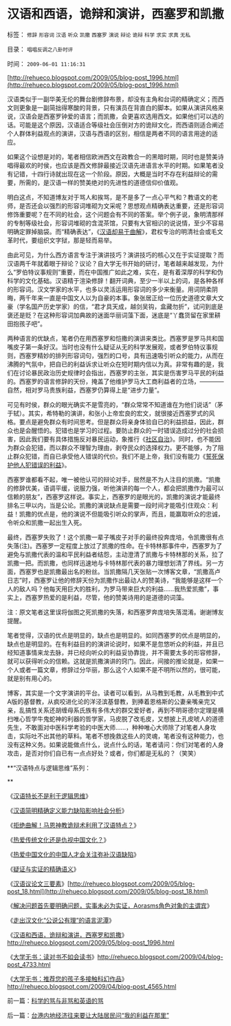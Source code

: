 # 汉语和西语，诡辩和演讲，西塞罗和凯撒

标签： `修辞` `形容词` `汉语` `听众` `凯撒` `西塞罗` `演说` `辩论` `诡辩` `科学` `求实` `求真` `无私` 

目录： `唱唱反调之八卦时评`

时间： `2009-06-01 11:16:31`

[http://rehueco.blogspot.com/2009/05/blog-post_1996.html](http://rehueco.blogspot.com/2009/05/blog-post_1996.html)

汉语类似于一副华美无伦的舞台剧修辞布景，却没有主角和台词的精确定义；而西文则更象是一副简拙得寒酸的背景，只有演员在背直白的脚本。如果从演讲风格来说，汉语会是西塞罗钟爱的语言；而凯撒，会更喜欢选用西文。如果他们可以选的话。可能是这个原因，汉语适合等级社会压倒对方的诡辩文化，而西语则适合阐述个人群体利益观点的演讲，汉语与西语的区别，相信是两者不同的语言用途的适应。

如果这个设想是对的，笔者相信欧洲西文在政教合一的黑暗时期，同时也是赞美诗唱得最欢的时侯，也应该是西文修辞最接近汉语先进语言水平的时期。如果笔者没有记错，十四行诗就出现在这一个阶段。原因，大概是当时不存在利益辩论的需要，所需的，是汉语一样的赞美绝对的先进性的道德信仰价值观。

明白这点，不知道博友对于骂人和挨骂，是不是多了一点心平气和？教语文的老师，是否还会以强烈的形容词堆砌为文采呢？思想观点精确表达重要，还是形容词修饰重要呢？在不同的社会，这个问题会有不同的答案。举个例子说，象明清那样的专制等级社会，形容词堆砌的含混茶馆，只要有大官相识的说说情，至少不容易明确定罪掉脑袋。而“精确表达”，《[汉语却易于曲解](../../../2009/5/14/拒绝曲解！拒绝邪教利用汉语特点的诡辩.md)》，君权专治的明清社会或毛文革时代，要组织文字狱，那是轻而易举。

由此可见，为什么西方语言专注于演讲技巧？演讲技巧的核心又在于实证提取？而汉语两千年就着眼于辩论？议论？自大学无书开始的研讨，笔者越来越发现，为什么“罗伯特议事规则”重要，而在中国推广如此之难，实在，是有着深厚的科学和伪科学的文化基础。汉语精于渲染修辞！翻开词典，至少一半以上的词，是各种各样的形容词。汉文学家的水平，也多以灵活运用形容词的多少来衡量。用词阴柔阴晦，两千年来一直是中国文人以为自豪的本事。象张居正给一位历史道德文章大文豪（学名国产历史学家）的信，“君才具天成，越剑吴钩，盒藏勿折”，试问到底是褒还是贬？在这种形容词加典故的迷面华丽词藻下面，迷底是“丫蠢货留在家里耕田抱孩子吧”。

两种语言的优缺点，笔者仍在用西塞罗和恺撒的演讲来类比。西塞罗是罗马共和国嘴皮子第一条好汉。当时也没有什么疑证从无的科学发展观，或者罗伯特议事规则，西塞罗精妙的排列形容词句，强烈的口号，具有迅速吸引听众的能力，从而在沸腾的气氛中，把自已的利益诉求让听众在短时期内信以为真。非常有趣的是，我们在讨论暴民政治历史规律时会指出，西塞罗的主张，其实是伤害罗马平民的利益的。西塞罗的语言修辞的天份，掩盖了他维护罗马大工商利益者的立场，————自然，相对罗马贵族利益，西塞罗仍算得上是“进步力量”。

可见有时侯，群众的眼光确实不是雪亮的，“群众常常不知道谁在为他们说话”（茅于轼）。其实，希特勒的演讲，和张小上帝宏良的宏文，就很接近西塞罗式的风格。要点是避免群众有时间思考。但是群众将亲身体验自已的利益损益，因此，群众也是会醒悟的。犯错也是学习的过程。要防止群众的一时错误造成过分的社会损害，因此我们要有具体措施反对暴民运动，象推行《[社区自治](../../../2009/3/8/社区自治同时保护城市和农村居民的根本利益！.md)》。同时，也不能因为群众会犯错，而以群众不理智为理由，剥夺民众的选择权力。更不能够，为了阻止群众犯错，而自已承受他人错误的代价。我们不是上帝，我们没有能力《[誓死保护他人犯错误的利益](../../../2009/3/26/他人说话的权力轮不到我们誓死保护.md)》。

西塞罗谁都看不起，唯一被他认可的辩论对手，居然是不为人注目的凯撒。“凯撒的修辞优美，语调平缓，说服力强，听他演讲的每一个人，都会把凯撒作为最可以信赖的朋友”，西塞罗这样说。事实上，西塞罗的是眼光的，凯撒的演说才能最终排名三甲以内，当是公论。凯撒的演说缺点是需要一段时间才能吸引住观众：利益！凯撒的优点是，他的演说不但能吸引听众的掌声，而且，能赢取听众的忠诚，令听众和凯撒一起出生入死。

最终，西塞罗失败了！这个凯撒一辈子嘴皮子对手的最终投奔庞培，令凯撒很有点失落(注)。西塞罗一定程度上放过了凯撒的性命。在卡特林那事件中，西塞罗为了避免与凯撒代表的温和平民利益者结怨，主动澄清了凯撒与卡特林那的关系，拉了凯撒一把。而凯撒，也同样迅速地与卡特林那代表的暴力理想划清了界线。另一方面，西塞罗也是凯撒最出名的粉丝。当凯撒隔几天张贴一次博客文章，“凯撒高卢日志”时，西塞罗让他的修辞天份为凯撒作出最动人的赞美诗，“我能够是这样一个人的敌人吗？他每天用巨大的胜利，为罗马带来巨大的利益……我热爱凯撒”，事实上，西塞罗热爱的是利益，尽管，他的赞美诗用的是道德的词藻。

注：原文笔者这里误将伽图之死凯撒的失落，和西塞罗奔庞培失落混淆。谢谢博友提醒。

笔者觉得，汉语的优点是明显的，缺点也是明显的。如同西塞罗的优点是明显的，缺点也是明显的。在有利益目的的演讲论说时，如果不是忽悠听众的利益，并且已经知道事情来龙去脉，并已经向听众的利益妥协靠拢，并不需要太多的形容修辞，就可以获得听众的信赖。这就是凯撒演讲的窍门。因此，间接的推论就是，如果一个人或者一篇文章，修辞过分华丽，那么这个人如果不是不明所以然的，很可能，就是别有用心的。

博客，其实是一个文字演讲的平台。读者可以看到，从马教到毛教，从毛教到中式A版的基督教，从疯咬进化论的洋泾滨基督教，到捧着恩格斯的公妻亲嘴亲完又亲，乱搞性关系还胡缠母系氏族有多伟大的群交爱好者，再到不明哥德尔定理是横扫唯心哲学牛鬼蛇神的利器的哲学家，马皮脱了改毛皮，又想披上孔皮唬人的道德先生，不敢面对中医科学考验的中医大师……，种种唯心大师除了对笔者人身攻击，实际吐不出其他的草料。笔者不想挽救这些人的灵魂，笔者没有这种能力，也没有这种义务。如果说能做点什么，说点什么的话，笔者请问：你们对笔者的人身攻击，是否对你们自已有一点点好处？或者，你们都是无私的？（笑笑）

**“汉语特点与逻辑思维”系列：

**

《[汉语特长不是利于逻辑思维](../../../2009/5/11/汉语特点不在于协助逻辑思维.md)》

《[汉语简明精确定义能力缺陷影响社会分析](../../../2009/5/11/汉语特点不在于协助逻辑思维.md)》

《[拒绝曲解！马恩神教诡辩术利用了汉语特点？](../../../2009/5/12/汉语缺乏简明精确定义能力易被恶意曲解.md)》

《[热爱传统文化还是仇视中国文化？](../../../2009/5/15/热爱传统文化还是仇视中国文化？.md)》

《[热爱中国文化的中国人才会关注弥补汉语缺陷](../../../2009/5/18/热爱中国文化的国人才会关注弥补汉语的缺陷.md)》

《[疑证与实证的精确语义](../../../2009/5/19/疑证与实证的精确语义，及疑证从无.md)》

《[汉语议论文三要素](../../../2009/5/20/疑证与实证及汉议论文三要素论.md)》[http://rehueco.blogspot.com/2009/05/blog-post_18.html](http://rehueco.blogspot.com/2009/05/blog-post_18.html)

《[解决问题首先要明确问题，实事未必为实证，Aorasms角色对象的主谓宾](../../../2009/5/22/“实”未必为实证，认识对象角色的主谓宾.md)》

《[走出汉文化“公说公有理”的语言泥潭](../../../2009/5/25/走出汉文化“公说公有理”的语言泥潭.md)》

《[汉语和西语，诡辩和演讲，西塞罗和凯撒](../../../2009/6/1/汉语和西语，诡辩和演讲，西塞罗和凯撒.md)》http://rehueco.blogspot.com/2009/05/blog-post_1996.html

《[大学无书：读对书不如会读书](../../../2009/5/24/大学无书：读对书，不如会读书.md)》http://rehueco.blogspot.com/2009/04/blog-post_4733.html

《[大学无书：推荐您的孩子多接触科幻作品](../../../2009/5/23/推荐您的孩子多接触科学科幻作品.md)》http://rehueco.blogspot.com/2009/04/blog-post_4565.html



前一篇：[科学的骂与非骂和英语的骂](../../../2009/5/31/科学的骂与非骂和英语的骂.md)

后一篇：[台港内地经济往来要让大陆居民问“我的利益在那里”](../../../2009/6/1/台港内地经济往来要让大陆居民问“我的利益在那里”.md)